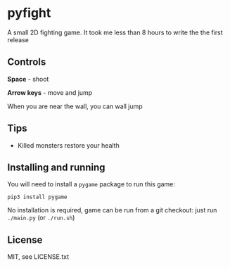 # pyfight
A small 2D fighting game. It took me less than 8 hours to write the the first release

## Controls
**Space** - shoot

**Arrow keys** - move and jump

When you are near the wall, you can wall jump

## Tips
- Killed monsters restore your health

## Installing and running
You will need to install a `pygame` package to run this game:

```
pip3 install pygame
```

No installation is required, game can be run from a git checkout: just run `./main.py` (or `./run.sh`)

## License
MIT, see LICENSE.txt
